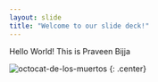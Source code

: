 ```yaml
---
layout: slide
title: "Welcome to our slide deck!"
---
```


Hello World! This is Praveen Bijja

![octocat-de-los-muertos](https://octodex.github.com/images/octocat-de-los-muertos.jpg)
{: .center}
